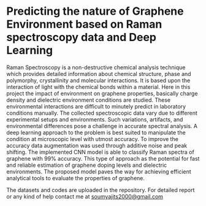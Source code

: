# Predicting the nature of Graphene Environment based on Raman spectroscopy data and Deep Learning
Raman Spectroscopy is a non-destructive chemical analysis technique which provides detailed information about chemical structure, phase and polymorphy, crystallinity and molecular interactions. It is based upon the interaction of light with the chemical bonds within a material. Here in this project the impact of environment on graphene properties, basically charge density and dielectric environment conditions are studied. These environmental interactions are difficult to minutely predict in laboratory conditions manually. The collected spectroscopic data vary due to different experimental setups and environments. Such variations, artifacts, and environmental differences pose a challenge in accurate spectral analysis. A deep learning approach to the problem is best suited to manipulate the condition at microscopic level with utmost accuracy. To improve the accuracy data augmentation was used through additive noise and peak shifting. The implemented CNN model is able to classify Raman spectra of graphene with 99% accuracy. This type of approach as the potential for fast and reliable estimation of graphene doping levels and dielectric environments. The proposed model paves the way for achieving efficient analytical tools to evaluate the properties of graphene.

The datasets and codes are uploaded in the repository. For detailed report or any kind of help contact me at soumyajits2000@gmail.com

